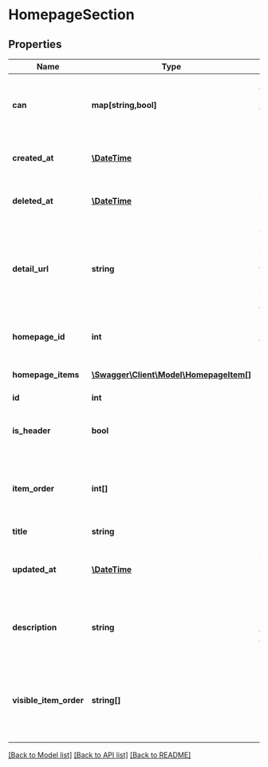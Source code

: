 # HomepageSection

## Properties
Name | Type | Description | Notes
------------ | ------------- | ------------- | -------------
**can** | **map[string,bool]** | Operations the current user is able to perform on this object | [optional] 
**created_at** | [**\DateTime**](\DateTime.md) | Time at which this section was created. | [optional] 
**deleted_at** | [**\DateTime**](\DateTime.md) | Time at which this section was deleted. | [optional] 
**detail_url** | **string** | A URL pointing to a page showing further information about the content in the section. | [optional] 
**homepage_id** | **int** | Id reference to parent homepage | [optional] 
**homepage_items** | [**\Swagger\Client\Model\HomepageItem[]**](HomepageItem.md) | Items in the homepage section | [optional] 
**id** | **int** | Unique Id | [optional] 
**is_header** | **bool** | Is this a header section (has no items) | [optional] 
**item_order** | **int[]** | ids of the homepage items in the order they should be displayed | [optional] 
**title** | **string** | Name of row | [optional] 
**updated_at** | [**\DateTime**](\DateTime.md) | Time at which this section was last updated. | [optional] 
**description** | **string** | Description of the content found in this section. | [optional] 
**visible_item_order** | **string[]** | ids of the homepage items the user can see in the order they should be displayed | [optional] 

[[Back to Model list]](../README.md#documentation-for-models) [[Back to API list]](../README.md#documentation-for-api-endpoints) [[Back to README]](../README.md)


